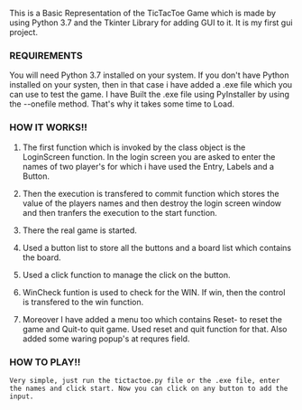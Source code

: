 This is a Basic Representation of the TicTacToe Game which is made by using Python 3.7 and the Tkinter Library for adding GUI to it. It is my first gui project.

### REQUIREMENTS ###
  
  You will need Python 3.7 installed on your system. 
  If you don't have Python installed on your systen, then in that case i have added a .exe file which you can use to test the game. I have Built the .exe file using PyInstaller
  by using the --onefile method. That's why it takes some time to Load.

### HOW IT WORKS!! ###

1. The first function which is invoked by the class object is the LoginScreen function.
   In the login screen you are asked to enter the names of two player's for which i have used the Entry, Labels and a Button.

2. Then the execution is transfered to commit function which stores the value of the players
   names and then destroy the login screen window and then tranfers the execution to the start function.

3. There the real game is started.

4. Used a button list to store all the buttons and a board list which contains the board.

5. Used a click function to manage the click on the button.

6. WinCheck funtion is used to check for the WIN. If win, then the control is transfered
   to the win function.

7. Moreover I have added a menu too which contains Reset- to reset the game and Quit-to quit
   game. Used reset and quit function for that. 
   Also added some waring popup's at requres field.

### HOW TO PLAY!! ###

	Very simple, just run the tictactoe.py file or the .exe file, enter the names and click start. Now you can click on any button to add the input.